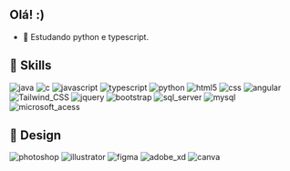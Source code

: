 ## Olá! :) 

- 📘 Estudando python e typescript.


## 🚀 Skills
<div "display: inline_block" >
  <img aling="center" alt="java" src="https://img.shields.io/badge/Java-ED8B00?style=for-the-badge&logo=java&logoColor=white">  
  <img aling="center" alt="c" src="https://img.shields.io/badge/C-00599C?style=for-the-badge&logo=c&logoColor=white">  
  <img aling="center" alt="javascript" src="https://img.shields.io/badge/JavaScript-F7DF1E?style=for-the-badge&logo=javascript&logoColor=black"> 
  <img aling="center" alt="typescript" src="https://img.shields.io/badge/TypeScript-007ACC?style=for-the-badge&logo=typescript&logoColor=white"> 
  <img aling="center" alt="python" src="https://img.shields.io/badge/Python-14354C?style=for-the-badge&logo=python&logoColor=white">
  <img aling="center" alt="html5" src="https://img.shields.io/badge/HTML5-E34F26?style=for-the-badge&logo=html5&logoColor=white"> 
  <img aling="center" alt="css" src="https://img.shields.io/badge/CSS3-1572B6?style=for-the-badge&logo=css3&logoColor=white"> 
  <img aling="center" alt="angular" src="https://img.shields.io/badge/Angular-DD0031?style=for-the-badge&logo=angular&logoColor=white"> 
  <img aling="center" alt="Tailwind_CSS" src="https://img.shields.io/badge/Tailwind_CSS-38B2AC?style=for-the-badge&logo=tailwind-css&logoColor=white"> 
  <img aling="center" alt="jquery" src="https://img.shields.io/badge/jQuery-0769AD?style=for-the-badge&logo=jquery&logoColor=white"> 
  <img aling="center" alt="bootstrap" src="https://img.shields.io/badge/Bootstrap-563D7C?style=for-the-badge&logo=bootstrap&logoColor=white"> 
  <img aling="center" alt="sql_server" src="https://img.shields.io/badge/Microsoft%20SQL%20Sever-CC2927?style=for-the-badge&logo=microsoft%20sql%20server&logoColor=white">
  <img aling="center" alt="mysql" src="https://img.shields.io/badge/MySQL-00000F?style=for-the-badge&logo=mysql&logoColor=white"> 
  <img aling="center" alt="microsoft_acess" src="https://img.shields.io/badge/Microsoft_Access-A4373A?style=for-the-badge&logo=microsoft-access&logoColor=white"> 
</div>


##  🎨 Design
<div "display: inline_block" >
  <img aling="center" alt="photoshop" src="https://img.shields.io/badge/adobephotoshop-%2331A8FF.svg?style=for-the-badge&logo=adobephotoshop&logoColor=white">  
  <img aling="center" alt="illustrator" src="https://img.shields.io/badge/adobeillustrator-%23FF9A00.svg?style=for-the-badge&logo=adobeillustrator&logoColor=white">
  <img aling="center" alt="figma" src="https://img.shields.io/badge/figma-%23F24E1E.svg?style=for-the-badge&logo=figma&logoColor=white">
  <img aling="center" alt="adobe_xd" src="https://img.shields.io/badge/Adobe%20XD-470137?style=for-the-badge&logo=Adobe%20XD&logoColor=#FF61F6"> 
  <img aling="center" alt="canva" src="https://img.shields.io/badge/Canva-%2300C4CC.svg?style=for-the-badge&logo=Canva&logoColor=white">
</div>






<!-- ![snake gif](https://github.com/bbbruna/bbbruna/blob/output/github-contribution-grid-snake.gif) -->
